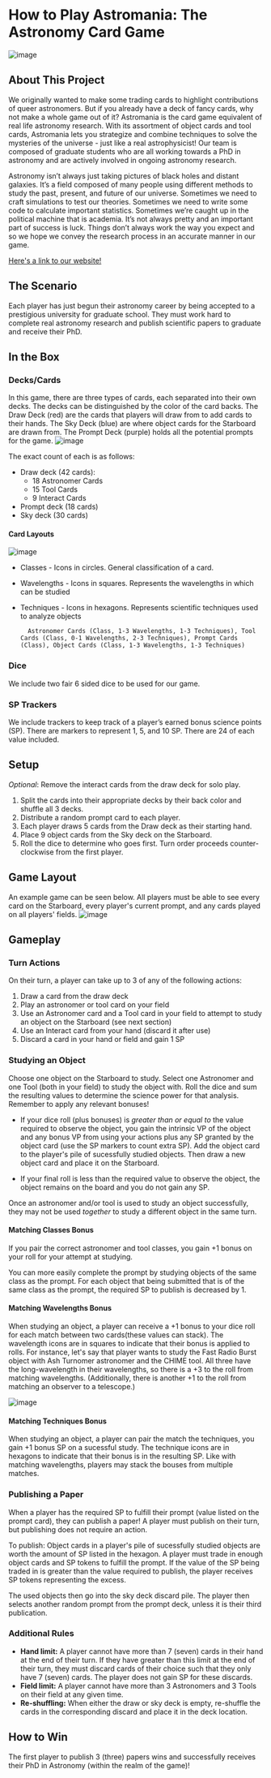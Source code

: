 # How to Play Astromania: The Astronomy Card Game
![image](./Images/logo.png)
## About This Project
We originally wanted to make some trading cards to highlight contributions of queer astronomers. But if you already have a deck of fancy cards, why not make a whole game out of it? Astromania is the card game equivalent of real life astronomy research. With its assortment of object cards and tool cards, Astromania lets you strategize and combine techniques to solve the mysteries of the universe - just like a real astrophysicist! Our team is composed of graduate students who are all working towards a PhD in astronomy and are actively involved in ongoing astronomy research.

Astronomy isn’t always just taking pictures of black holes and distant galaxies. It’s a field composed of many people using different methods to study the past, present, and future of our universe. Sometimes we need to craft simulations to test our theories. Sometimes we need to write some code to calculate important statistics. Sometimes we’re caught up in the political machine that is academia. It’s not always pretty and an important part of success is luck. Things don’t always work the way you expect and so we hope we convey the research process in an accurate manner in our game.

[Here's a link to our website!](https://astromania-game.github.io/)

## The Scenario
Each player has just begun their astronomy career by being accepted to a prestigious university for graduate school. They must work hard to complete real astronomy research and publish scientific papers to graduate and receive their PhD.

## In the Box
### Decks/Cards
In this game, there are three types of cards, each separated into their own decks. The decks can be distinguished by the color of the card backs. The Draw Deck (red) are the cards that players will draw from to add cards to their hands. The Sky Deck (blue) are where object cards for the Starboard are drawn from. The Prompt Deck (purple) holds all the potential prompts for the game. 
![image](./Images/decks.png)


The exact count of each is as follows:
- Draw deck (42 cards):
  - 18  Astronomer Cards
  - 15 Tool Cards
  - 9 Interact Cards
- Prompt deck (18 cards)
- Sky deck (30 cards)

#### Card Layouts
![image](./Images/card_annotate.png)

- Classes - Icons in circles. General classification of a card.
- Wavelengths - Icons in squares. Represents the wavelengths in which can be studied
- Techniques - Icons in hexagons. Represents scientific techniques used to analyze objects

        Astronomer Cards (Class, 1-3 Wavelengths, 1-3 Techniques), Tool Cards (Class, 0-1 Wavelengths, 2-3 Techniques), Prompt Cards (Class), Object Cards (Class, 1-3 Wavelengths, 1-3 Techniques)

### Dice
We include two fair 6 sided dice to be used for our game.

### SP Trackers
We include trackers to keep track of a player’s earned bonus science points (SP). There are markers to represent 1, 5, and 10 SP. There are 24 of each value included.

## Setup
*Optional*: Remove the interact cards from the draw deck for solo play.
1. Split the cards into their appropriate decks by their back color and shuffle all 3 decks.
2. Distribute a random prompt card to each player.
3. Each player draws 5 cards from the Draw deck as their starting hand.
4. Place 9 object cards from the Sky deck on the Starboard.
5. Roll the dice to determine who goes first. Turn order proceeds counter-clockwise from the first player.

## Game Layout
An example game can be seen below. All players must be able to see every card on the Starboard, every player's current prompt, and any cards played on all players' fields.
![image](./Images/setup_example.png)

## Gameplay
### Turn Actions
On their turn, a player can take up to 3 of any of the following actions:
1. Draw a card from the draw deck
2. Play an astronomer or tool card on your field
3. Use an Astronomer card and a Tool card in your field to attempt to study an object on the Starboard (see next section)
4. Use an Interact card from your hand (discard it after use)
5. Discard a card in your hand or field and gain 1 SP

### Studying an Object
Choose one object on the Starboard to study. Select one Astronomer and one Tool (both in your field) to study the object with. Roll the dice and sum the resulting values to determine the science power for that analysis. Remember to apply any relevant bonuses!

- If your dice roll (plus bonuses) is *greater than or equal to* the value required to observe the object, you gain the intrinsic VP of the object and any bonus VP from using your actions plus any SP granted by the object card (use the SP markers to count extra SP). Add the object card to the player's pile of sucessfully studied objects. Then draw a new object card and place it on the Starboard.

- If your final roll is less than the required value to observe the object, the object remains on the board and you do not gain any SP.

Once an astronomer and/or tool is used to study an object successfully, they may not be used *together* to study a different object in the same turn. 

#### Matching Classes Bonus
If you pair the correct astronomer and tool classes, you gain +1 bonus on your roll for your attempt at studying.

You can more easily complete the prompt by studying objects of the same class as the prompt. For each object that being submitted that is of the same class as the prompt, the required SP to publish is decreased by 1.

#### Matching Wavelengths Bonus
When studying an object, a player can receive a +1 bonus to your dice roll for each match between two cards(these values can stack). The wavelength icons are in squares to indicate that their bonus is applied to rolls. For instance, let's say that player wants to study the Fast Radio Burst object with Ash Turnomer astronomer and the CHIME tool. All three have the long-wavelength in their wavelengths, so there is a +3 to the roll from matching wavelengths. (Additionally, there is another +1 to the roll from matching an observer to a telescope.)

![image](./Images/triple_match.png)

#### Matching Techniques Bonus
When studying an object, a player can pair the match the techniques, you gain +1 bonus SP on a sucessful study. The technique icons are in hexagons to indicate that their bonus is in the resulting SP. Like with matching wavelengths, players may stack the bouses from multiple matches. 

### Publishing a Paper
When a player has the required SP to fulfill their prompt (value listed on the prompt card), they can publish a paper! A player must publish on their turn, but publishing does not require an action.

To publish: Object cards in a player's pile of sucessfully studied objects are worth the amount of SP listed in the hexagon. A player must trade in enough object cards and SP tokens to fulfill the prompt. If the value of the SP being traded in is greater than the value required to publish, the player receives SP tokens representing the excess. 

The used objects then go into the sky deck discard pile. The player then selects another random prompt from the prompt deck, unless it is their third publication.

### Additional Rules
- **Hand limit:** A player cannot have more than 7 (seven) cards in their hand at the end of their turn. If they have greater than this limit at the end of their turn, they must discard cards of their choice such that they only have 7 (seven) cards. The player does not gain SP for these discards.
- **Field limit:** A player cannot have more than 3 Astronomers and 3 Tools on their field at any given time.
- **Re-shuffling:** When either the draw or sky deck is empty, re-shuffle the cards in the corresponding discard and place it in the deck location.

## How to Win
The first player to publish 3 (three) papers wins and successfully receives their PhD in Astronomy (within the realm of the game)! 
